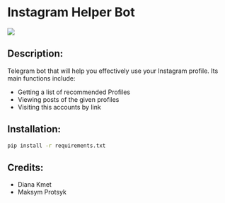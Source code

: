 # Instagram Helper Bot
![](https://github.com/maksprotsyk/homework/blob/master/images/logo.png)

## Description:
Telegram bot that will help you effectively use your Instagram profile.
Its main functions include:
* Getting a list of recommended Profiles
* Viewing posts of the given profiles
* Visiting this accounts by link

## Installation:
```bash
pip install -r requirements.txt
```


## Credits:
* Diana Kmet
* Maksym Protsyk
